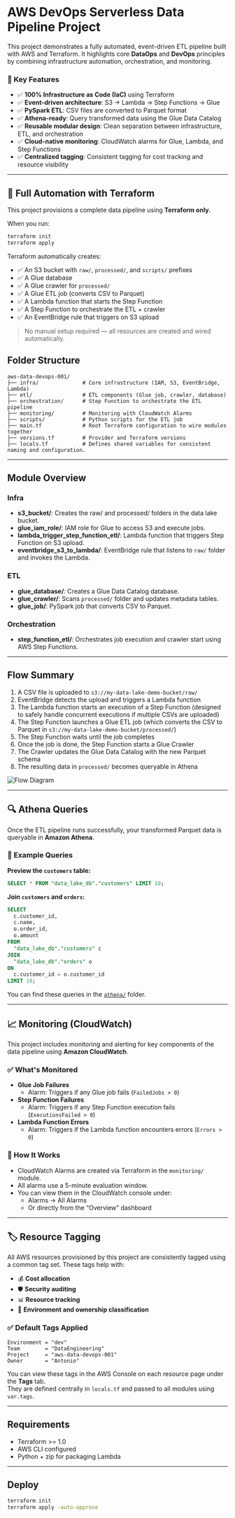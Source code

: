 # AWS DevOps Serverless Data Pipeline Project

This project demonstrates a fully automated, event-driven ETL pipeline built with AWS and Terraform. 
It highlights core **DataOps** and **DevOps** principles by combining infrastructure automation, orchestration, and monitoring.

### 🚀 Key Features

- ✅ **100% Infrastructure as Code (IaC)** using Terraform
- ✅ **Event-driven architecture**: S3 → Lambda → Step Functions → Glue
- ✅ **PySpark ETL**: CSV files are converted to Parquet format
- ✅ **Athena-ready**: Query transformed data using the Glue Data Catalog
- ✅ **Reusable modular design**: Clean separation between infrastructure, ETL, and orchestration
- ✅ **Cloud-native monitoring**: CloudWatch alarms for Glue, Lambda, and Step Functions
- ✅ **Centralized tagging**: Consistent tagging for cost tracking and resource visibility

---

## 🔁 Full Automation with Terraform

This project provisions a complete data pipeline using **Terraform only**.

When you run:

```bash
terraform init
terraform apply
```

Terraform automatically creates:

- ✅ An S3 bucket with `raw/`, `processed/`, and `scripts/` prefixes  
- ✅ A Glue database  
- ✅ A Glue crawler for `processed/`  
- ✅ A Glue ETL job (converts CSV to Parquet)  
- ✅ A Lambda function that starts the Step Function  
- ✅ A Step Function to orchestrate the ETL + crawler  
- ✅ An EventBridge rule that triggers on S3 upload

> No manual setup required — all resources are created and wired automatically.


## Folder Structure

```
aws-data-devops-001/
├── infra/              # Core infrastructure (IAM, S3, EventBridge, Lambda)
├── etl/                # ETL components (Glue job, crawler, database)
├── orchestration/      # Step Function to orchestrate the ETL pipeline
├── monitoring/         # Monitoring with CloudWatch Alarms
├── scripts/            # Python scripts for the ETL job
├── main.tf             # Root Terraform configuration to wire modules together
├── versions.tf         # Provider and Terraform versions
├── locals.tf           # Defines shared variables for consistent naming and configuration.
```

---

## Module Overview

### Infra

- **s3\_bucket/**: Creates the raw/ and processed/ folders in the data lake bucket.
- **glue\_iam\_role/**: IAM role for Glue to access S3 and execute jobs.
- **lambda\_trigger\_step\_function\_etl/**: Lambda function that triggers Step Function on S3 upload.
- **eventbridge\_s3\_to\_lambda/**: EventBridge rule that listens to `raw/` folder and invokes the Lambda.

### ETL

- **glue\_database/**: Creates a Glue Data Catalog database.
- **glue\_crawler/**: Scans `processed/` folder and updates metadata tables.
- **glue\_job/**: PySpark job that converts CSV to Parquet.

### Orchestration

- **step\_function\_etl/**: Orchestrates job execution and crawler start using AWS Step Functions.

---

## Flow Summary

1. A CSV file is uploaded to `s3://my-data-lake-demo-bucket/raw/`
2. EventBridge detects the upload and triggers a Lambda function
3. The Lambda function starts an execution of a Step Function (designed to safely handle concurrent executions if multiple CSVs are uploaded)
4. The Step Function launches a Glue ETL job (which converts the CSV to Parquet in `s3://my-data-lake-demo-bucket/processed/`)
5. The Step Function waits until the job completes
6. Once the job is done, the Step Function starts a Glue Crawler
7. The Crawler updates the Glue Data Catalog with the new Parquet schema
8. The resulting data in `processed/` becomes queryable in Athena

![Flow Diagram](./docs/etl-flow-diagram.png)

---


## 🔍 Athena Queries

Once the ETL pipeline runs successfully, your transformed Parquet data is queryable in **Amazon Athena**.

### 🧪 Example Queries

**Preview the `customers` table:**
```sql
SELECT * FROM "data_lake_db"."customers" LIMIT 10;
```

**Join `customers` and `orders`:**
```sql
SELECT 
  c.customer_id, 
  c.name, 
  o.order_id, 
  o.amount
FROM 
  "data_lake_db"."customers" c
JOIN 
  "data_lake_db"."orders" o 
ON 
  c.customer_id = o.customer_id
LIMIT 10;
```

You can find these queries in the [`athena/`](./athena) folder.

---

## 📈 Monitoring (CloudWatch)

This project includes monitoring and alerting for key components of the data pipeline using **Amazon CloudWatch**.

### ✅ What's Monitored

- **Glue Job Failures**
  - Alarm: Triggers if any Glue job fails (`FailedJobs > 0`)
- **Step Function Failures**
  - Alarm: Triggers if any Step Function execution fails (`ExecutionsFailed > 0`)
- **Lambda Function Errors**
  - Alarm: Triggers if the Lambda function encounters errors (`Errors > 0`)

### 🔔 How It Works

- CloudWatch Alarms are created via Terraform in the `monitoring/` module.
- All alarms use a 5-minute evaluation window.
- You can view them in the CloudWatch console under:
  - Alarms → All Alarms
  - Or directly from the “Overview” dashboard

---

## 🏷 Resource Tagging

All AWS resources provisioned by this project are consistently tagged using a common tag set. These tags help with:

- 💰 **Cost allocation**
- 🛡️ **Security auditing**
- 📊 **Resource tracking**
- 📁 **Environment and ownership classification**

### ✅ Default Tags Applied

```hcl
Environment = "dev"
Team        = "DataEngineering"
Project     = "aws-data-devops-001"
Owner       = "Antonio"
```

You can view these tags in the AWS Console on each resource page under the **Tags** tab.  
They are defined centrally in `locals.tf` and passed to all modules using `var.tags`.

---

## Requirements

- Terraform >= 1.0
- AWS CLI configured
- Python + zip for packaging Lambda

---

## Deploy

```sh
terraform init
terraform apply -auto-approve
```